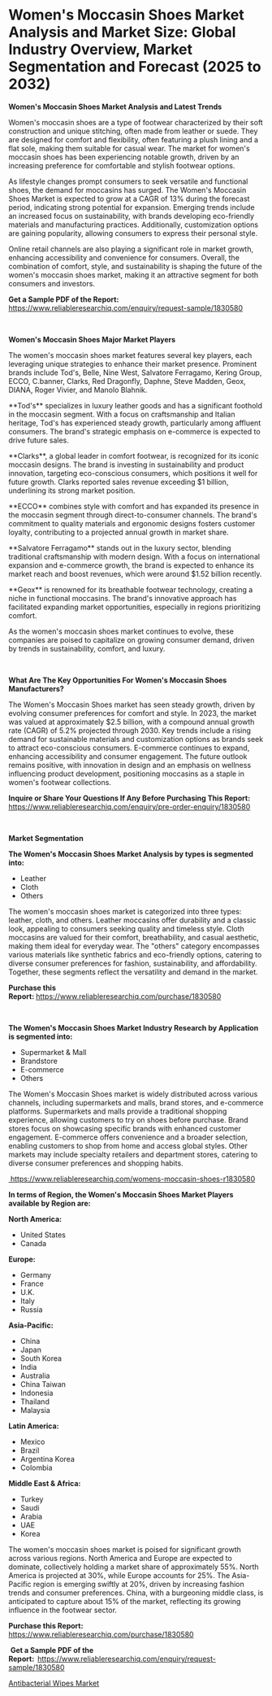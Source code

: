 <p><h1>Women's Moccasin Shoes Market Analysis and Market Size: Global Industry Overview, Market Segmentation and Forecast (2025 to 2032)</h1></p><p><strong>Women's Moccasin Shoes Market Analysis and Latest Trends</strong></p>
<p><p>Women's moccasin shoes are a type of footwear characterized by their soft construction and unique stitching, often made from leather or suede. They are designed for comfort and flexibility, often featuring a plush lining and a flat sole, making them suitable for casual wear. The market for women's moccasin shoes has been experiencing notable growth, driven by an increasing preference for comfortable and stylish footwear options.</p><p>As lifestyle changes prompt consumers to seek versatile and functional shoes, the demand for moccasins has surged. The Women's Moccasin Shoes Market is expected to grow at a CAGR of 13% during the forecast period, indicating strong potential for expansion. Emerging trends include an increased focus on sustainability, with brands developing eco-friendly materials and manufacturing practices. Additionally, customization options are gaining popularity, allowing consumers to express their personal style.</p><p>Online retail channels are also playing a significant role in market growth, enhancing accessibility and convenience for consumers. Overall, the combination of comfort, style, and sustainability is shaping the future of the women's moccasin shoes market, making it an attractive segment for both consumers and investors.</p></p>
<p><strong>Get a Sample PDF of the Report:&nbsp;</strong> <a href="https://www.reliableresearchiq.com/enquiry/request-sample/1830580?utm_campaign=3100&utm_medium=2&utm_source=Github&utm_content=ia&utm_term=04042025&utm_id=womens-moccasin-shoes">https://www.reliableresearchiq.com/enquiry/request-sample/1830580</a></p>
<p>&nbsp;</p>
<p><strong>Women's Moccasin Shoes Major Market Players</strong></p>
<p><p>The women's moccasin shoes market features several key players, each leveraging unique strategies to enhance their market presence. Prominent brands include Tod's, Belle, Nine West, Salvatore Ferragamo, Kering Group, ECCO, C.banner, Clarks, Red Dragonfly, Daphne, Steve Madden, Geox, DIANA, Roger Vivier, and Manolo Blahnik.</p><p>**Tod's** specializes in luxury leather goods and has a significant foothold in the moccasin segment. With a focus on craftsmanship and Italian heritage, Tod's has experienced steady growth, particularly among affluent consumers. The brand's strategic emphasis on e-commerce is expected to drive future sales.</p><p>**Clarks**, a global leader in comfort footwear, is recognized for its iconic moccasin designs. The brand is investing in sustainability and product innovation, targeting eco-conscious consumers, which positions it well for future growth. Clarks reported sales revenue exceeding $1 billion, underlining its strong market position.</p><p>**ECCO** combines style with comfort and has expanded its presence in the moccasin segment through direct-to-consumer channels. The brand's commitment to quality materials and ergonomic designs fosters customer loyalty, contributing to a projected annual growth in market share.</p><p>**Salvatore Ferragamo** stands out in the luxury sector, blending traditional craftsmanship with modern design. With a focus on international expansion and e-commerce growth, the brand is expected to enhance its market reach and boost revenues, which were around $1.52 billion recently.</p><p>**Geox** is renowned for its breathable footwear technology, creating a niche in functional moccasins. The brand's innovative approach has facilitated expanding market opportunities, especially in regions prioritizing comfort.</p><p>As the women's moccasin shoes market continues to evolve, these companies are poised to capitalize on growing consumer demand, driven by trends in sustainability, comfort, and luxury.</p></p>
<p>&nbsp;</p>
<p><strong>What Are The Key Opportunities For Women's Moccasin Shoes Manufacturers?</strong></p>
<p><p>The Women's Moccasin Shoes market has seen steady growth, driven by evolving consumer preferences for comfort and style. In 2023, the market was valued at approximately $2.5 billion, with a compound annual growth rate (CAGR) of 5.2% projected through 2030. Key trends include a rising demand for sustainable materials and customization options as brands seek to attract eco-conscious consumers. E-commerce continues to expand, enhancing accessibility and consumer engagement. The future outlook remains positive, with innovation in design and an emphasis on wellness influencing product development, positioning moccasins as a staple in women's footwear collections.</p></p>
<p><strong>Inquire or Share Your Questions If Any Before Purchasing This Report:</strong> <a href="https://www.reliableresearchiq.com/enquiry/pre-order-enquiry/1830580?utm_campaign=3100&utm_medium=2&utm_source=Github&utm_content=ia&utm_term=04042025&utm_id=womens-moccasin-shoes">https://www.reliableresearchiq.com/enquiry/pre-order-enquiry/1830580</a></p>
<p>&nbsp;</p>
<p><strong>Market Segmentation</strong></p>
<p><strong>The Women's Moccasin Shoes Market Analysis by types is segmented into:</strong></p>
<p><ul><li>Leather</li><li>Cloth</li><li>Others</li></ul></p>
<p><p>The women's moccasin shoes market is categorized into three types: leather, cloth, and others. Leather moccasins offer durability and a classic look, appealing to consumers seeking quality and timeless style. Cloth moccasins are valued for their comfort, breathability, and casual aesthetic, making them ideal for everyday wear. The "others" category encompasses various materials like synthetic fabrics and eco-friendly options, catering to diverse consumer preferences for fashion, sustainability, and affordability. Together, these segments reflect the versatility and demand in the market.</p></p>
<p><strong>Purchase this Report:&nbsp;</strong><a href="https://www.reliableresearchiq.com/purchase/1830580?utm_campaign=3100&utm_medium=2&utm_source=Github&utm_content=ia&utm_term=04042025&utm_id=womens-moccasin-shoes">https://www.reliableresearchiq.com/purchase/1830580</a></p>
<p>&nbsp;</p>
<p><strong>The Women's Moccasin Shoes Market Industry Research by Application is segmented into:</strong></p>
<p><ul><li>Supermarket & Mall</li><li>Brandstore</li><li>E-commerce</li><li>Others</li></ul></p>
<p><p>The Women's Moccasin Shoes market is widely distributed across various channels, including supermarkets and malls, brand stores, and e-commerce platforms. Supermarkets and malls provide a traditional shopping experience, allowing customers to try on shoes before purchase. Brand stores focus on showcasing specific brands with enhanced customer engagement. E-commerce offers convenience and a broader selection, enabling customers to shop from home and access global styles. Other markets may include specialty retailers and department stores, catering to diverse consumer preferences and shopping habits.</p></p>
<p><a href="https://www.reliableresearchiq.com/womens-moccasin-shoes-r1830580?utm_campaign=3100&utm_medium=2&utm_source=Github&utm_content=ia&utm_term=04042025&utm_id=womens-moccasin-shoes">&nbsp;https://www.reliableresearchiq.com/womens-moccasin-shoes-r1830580</a></p>
<p><strong>In terms of Region, the Women's Moccasin Shoes Market Players available by Region are:</strong></p>
<p>
    <p> <strong> North America: </strong>
        <ul>
            <li>United States</li>
            <li>Canada</li>
        </ul>
        </p> 
    <p> <strong> Europe: </strong>
        <ul>
            <li>Germany</li>
            <li>France</li>
            <li>U.K.</li>
            <li>Italy</li>
            <li>Russia</li>
        </ul>
        </p> 
    <p> <strong> Asia-Pacific: </strong>
        <ul>
            <li>China</li>
            <li>Japan</li>
            <li>South Korea</li>
            <li>India</li>
            <li>Australia</li>
            <li>China Taiwan</li>
            <li>Indonesia</li>
            <li>Thailand</li>
            <li>Malaysia</li>
        </ul>
        </p> 
    <p> <strong> Latin America: </strong>
        <ul>
            <li>Mexico</li>
            <li>Brazil</li>
            <li>Argentina Korea</li>
            <li>Colombia</li>
        </ul>
        </p> 
    <p> <strong> Middle East & Africa: </strong>
        <ul>
            <li>Turkey</li>
            <li>Saudi</li>
            <li>Arabia</li>
            <li>UAE</li>
            <li>Korea</li>
        </ul>
    </p>
    </p>
<p><p>The women's moccasin shoes market is poised for significant growth across various regions. North America and Europe are expected to dominate, collectively holding a market share of approximately 55%. North America is projected at 30%, while Europe accounts for 25%. The Asia-Pacific region is emerging swiftly at 20%, driven by increasing fashion trends and consumer preferences. China, with a burgeoning middle class, is anticipated to capture about 15% of the market, reflecting its growing influence in the footwear sector.</p></p>
<p><strong>Purchase this Report: </strong><a href="https://www.reliableresearchiq.com/purchase/1830580?utm_campaign=3100&utm_medium=2&utm_source=Github&utm_content=ia&utm_term=04042025&utm_id=womens-moccasin-shoes">https://www.reliableresearchiq.com/purchase/1830580</a></p>
<p>&nbsp;<strong>Get a Sample PDF of the Report:&nbsp;&nbsp;</strong><a href="https://www.reliableresearchiq.com/enquiry/request-sample/1830580?utm_campaign=3100&utm_medium=2&utm_source=Github&utm_content=ia&utm_term=04042025&utm_id=womens-moccasin-shoes">https://www.reliableresearchiq.com/enquiry/request-sample/1830580</a></p>
<p><strong></strong></p>
<p><p><a href="https://github.com/tashipmhuiri/Market-Research-Report-List-1/blob/main/antibacterial-wipes-market.md?utm_campaign=3100&utm_medium=2&utm_source=Github&utm_content=ia&utm_term=04042025&utm_id=womens-moccasin-shoes">Antibacterial Wipes Market</a></p></p>